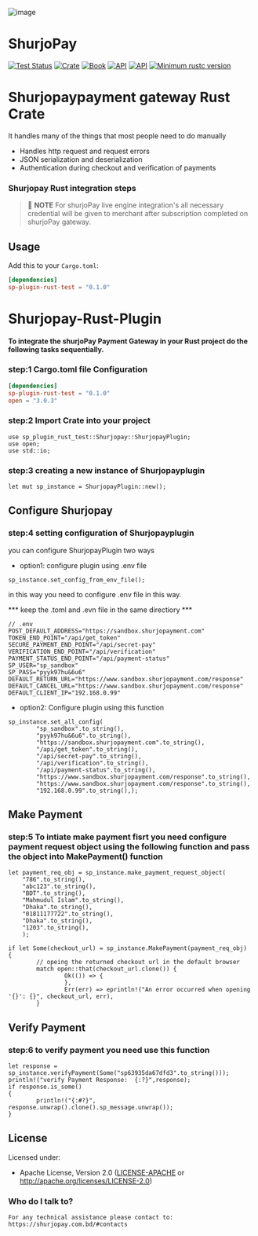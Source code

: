 ![image](https://user-images.githubusercontent.com/57352037/170198396-932692aa-3354-4cf0-abc1-2b8ef43a6de3.png)
# ShurjoPay

[![Test Status](https://github.com/rust-random/rand/workflows/Tests/badge.svg?event=push)]()
[![Crate](https://img.shields.io/crates/v/rand.svg)]()
[![Book](https://img.shields.io/badge/book-master-yellow.svg)]()
[![API](https://img.shields.io/badge/api-master-yellow.svg)]()
[![API](https://docs.rs/rand/badge.svg)](https://docs.rs/rand)
[![Minimum rustc version](https://img.shields.io/badge/rustc-1.51+-lightgray.svg)]()


# Shurjopaypayment gateway Rust Crate

It handles many of the things that most people need to do manually

- Handles http request and request errors
- JSON serialization and deserialization
- Authentication during checkout and verification of payments


### Shurjopay Rust integration steps

> 📝 **NOTE** For shurjoPay live engine integration's all necessary credential will be given to merchant after subscription completed on shurjoPay gateway.


## Usage

Add this to your `Cargo.toml`:

```toml
[dependencies]
sp-plugin-rust-test = "0.1.0"
```




# Shurjopay-Rust-Plugin
#### To integrate the shurjoPay Payment Gateway in your Rust project do the following tasks sequentially.

### step:1  Cargo.toml file Configuration

```toml
[dependencies]
sp-plugin-rust-test = "0.1.0"
open = "3.0.3"
```

### step:2  Import Crate into your project
```
use sp_plugin_rust_test::Shurjopay::ShurjopayPlugin;
use open;
use std::io;
```
### step:3  creating a new instance of Shurjopayplugin
```
let mut sp_instance = ShurjopayPlugin::new();
```
## Configure Shurjopay  
### step:4  setting configuration of Shurjopayplugin

you can configure ShurjopayPlugin two ways

* option1: configure plugin using .env file
```
sp_instance.set_config_from_env_file();
```
in this way you need to configure .env file in this way.

*** keep the .toml and .evn file in the same directiory *** 

```
// .env
POST_DEFAULT_ADDRESS="https://sandbox.shurjopayment.com"
TOKEN_END_POINT="/api/get_token"
SECURE_PAYMENT_END_POINT="/api/secret-pay"
VERIFICATION_END_POINT="/api/verification"
PAYMENT_STATUS_END_POINT="/api/payment-status"
SP_USER="sp_sandbox"
SP_PASS="pyyk97hu&6u6"
DEFAULT_RETURN_URL="https://www.sandbox.shurjopayment.com/response"
DEFAULT_CANCEL_URL="https://www.sandbox.shurjopayment.com/response"
DEFAULT_CLIENT_IP="192.168.0.99"
```


* option2: Configure plugin using this function
```
sp_instance.set_all_config(
        "sp_sandbox".to_string(),
        "pyyk97hu&6u6".to_string(),
        "https://sandbox.shurjopayment.com".to_string(),
        "/api/get_token".to_string(),
        "/api/secret-pay".to_string(),
        "/api/verification".to_string(),
        "/api/payment-status".to_string(),
        "https://www.sandbox.shurjopayment.com/response".to_string(),
        "https://www.sandbox.shurjopayment.com/response".to_string(),
        "192.168.0.99".to_string(),);
```


## Make Payment
### step:5 To intiate make payment fisrt you need configure payment request object using the following function and pass the object into MakePayment() function
```
let payment_req_obj = sp_instance.make_payment_request_object(
    "786".to_string(),
    "abc123".to_string(),
    "BDT".to_string(),
    "Mahmudul Islam".to_string(),
    "Dhaka".to_string(),
    "01811177722".to_string(),
    "Dhaka".to_string(),
    "1203".to_string(),
    );
```


```
if let Some(checkout_url) = sp_instance.MakePayment(payment_req_obj) 
{
		// opeing the returned checkout url in the default browser 
		match open::that(checkout_url.clone()) {
				Ok(()) => {
				},
				Err(err) => eprintln!("An error occurred when opening '{}': {}", checkout_url, err),
		}
```


## Verify Payment
### step:6 to verify payment you need use this function
```
let response = sp_instance.verifyPayment(Some("sp63935da67dfd3".to_string()));
println!("verify Payment Response:  {:?}",response);
if response.is_some()
{
		println!("{:#?}", response.unwrap().clone().sp_message.unwrap());
}
```


## License

Licensed under:

- Apache License, Version 2.0 ([LICENSE-APACHE](LICENSE-APACHE) or http://apache.org/licenses/LICENSE-2.0)

### Who do I talk to? ###
	For any technical assistance please contact to: https://shurjopay.com.bd/#contacts
